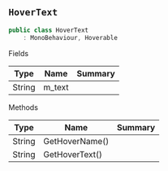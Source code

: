 ## `HoverText`

```csharp
public class HoverText
    : MonoBehaviour, Hoverable

```

Fields

| Type | Name | Summary | 
| --- | --- | --- | 
| String | m_text |  | 


Methods

| Type | Name | Summary | 
| --- | --- | --- | 
| String | GetHoverName() |  | 
| String | GetHoverText() |  | 



